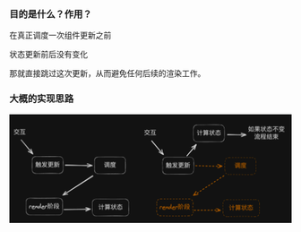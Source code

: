 ### 目的是什么？作用？

在真正调度一次组件更新之前

状态更新前后没有变化

那就直接跳过这次更新，从而避免任何后续的渲染工作。

### 大概的实现思路

![alt text](image-1.png)

